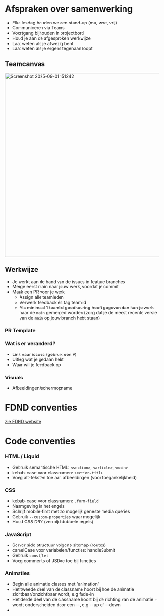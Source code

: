 # Afspraken over samenwerking
- Elke lesdag houden we een stand-up (ma, woe, vrij)
- Communiceren via Teams
- Voortgang bijhouden in projectbord
- Houd je aan de afgesproken werkwijze
- Laat weten als je afwezig bent
- Laat weten als je ergens tegenaan loopt

## Teamcanvas
<img width="600" alt="Screenshot 2025-09-01 151242" src="https://github.com/user-attachments/assets/bf4f5541-dc9c-40aa-bdf0-d32b08a24258" />

## Werkwijze
- Je werkt aan de hand van de issues in feature branches
- Merge eerst main naar jouw werk, voordat je commit
- Maak een PR voor je werk
  - Assign alle teamleden
  - Verwerk feedback én tag teamlid
  - Als minimaal 1 teamlid goedkeuring heeft gegeven dan kan je werk naar de `main` gemerged worden (zorg dat je de meest recente versie van de `main` op jouw branch hebt staan)

### PR Template
### Wat is er veranderd? 
- Link naar issues (gebruik een `#`)
- Uitleg wat je gedaan hebt 
- Waar wil je feedback op

### Visuals 
- Afbeeldingen/schermopname 

# FDND conventies
[zie FDND website](https://docs.fdnd.nl/conventies.html)

# Code conventies
### HTML / Liquid
- Gebruik semantische HTML: `<section>`, `<article>`, `<main>`
- kebab-case voor classnamen: `section-title`
- Voeg alt-teksten toe aan afbeeldingen (voor toegankelijkheid)

### CSS
- kebab-case voor classnamen: `.form-field`
- Naamgeving in het engels
- Schrijf mobile-first met zo mogelijk geneste media queries
- Gebruik `--custom-properties` waar mogelijk
- Houd CSS DRY (vermijd dubbele regels)

### JavaScript
- Server side structuur volgens sitemap (routes)
- camelCase voor variabelen/functies: handleSubmit
- Gebruik `const`/`let`
- Voeg comments of JSDoc toe bij functies

### Animaties
- Begin alle animatie classes met 'animation'
- Het tweede deel van de classname hoort bij hoe de animatie zichtbaar/onzichtbaar wordt, e.g fade-in
- Het derde deel van de classname hoort bij de richting van de animatie + wordt onderscheiden door een --, e.g --up of --down
- 
